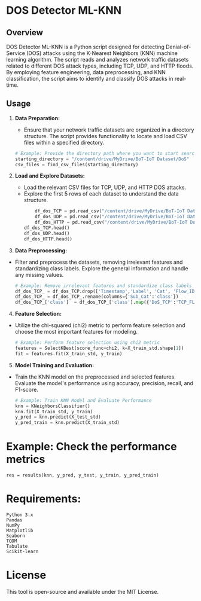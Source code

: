 # DOS Detector ML-KNN

## Overview
DOS Detector ML-KNN is a Python script designed for detecting Denial-of-Service (DOS) attacks using the K-Nearest Neighbors (KNN) machine learning algorithm. The script reads and analyzes network traffic datasets related to different DOS attack types, including TCP, UDP, and HTTP floods. By employing feature engineering, data preprocessing, and KNN classification, the script aims to identify and classify DOS attacks in real-time.

## Usage
1. **Data Preparation:**
   - Ensure that your network traffic datasets are organized in a directory structure. The script provides functionality to locate and load CSV files within a specified directory.

   ```python
   # Example: Provide the directory path where you want to start searching for CSV files
   starting_directory = "/content/drive/MyDrive/BoT-IoT Dataset/DoS"
   csv_files = find_csv_files(starting_directory)
2. **Load and Explore Datasets:**

	- Load the relevant CSV files for TCP, UDP, and HTTP DOS attacks.
   - Explore the first 5 rows of each dataset to understand the data structure.
		``` python Copy code
			df_dos_TCP = pd.read_csv("/content/drive/MyDrive/BoT-IoT Dataset/DoS/DoS_TCP/DoS_TCP[1].csv")
			df_dos_UDP = pd.read_csv("/content/drive/MyDrive/BoT-IoT Dataset/DoS/DoS_UDP/DoS_UDP[1].csv")
			df_dos_HTTP = pd.read_csv("/content/drive/MyDrive/BoT-IoT Dataset/DoS/DoS_HTTP/DoS_HTTP[1].csv")
      df_dos_TCP.head()
      df_dos_UDP.head()
      df_dos_HTTP.head()
3. **Data Preprocessing:**
  - Filter and preprocess the datasets, removing irrelevant features and standardizing class labels. Explore the general information and handle any missing values.
    ``` python Copy code
    # Example: Remove irrelevant features and standardize class labels
    df_dos_TCP_ = df_dos_TCP.drop(['Timestamp','Label', 'Cat', 'Flow_ID'], axis=1)
    df_dos_TCP_ = df_dos_TCP_.rename(columns={'Sub_Cat':'class'})
    df_dos_TCP_['class']  = df_dos_TCP_['class'].map({'DoS_TCP':'TCP_FLOOD'})
4. **Feature Selection:**
  - Utilize the chi-squared (chi2) metric to perform feature selection and choose the most important features for modeling.
    ``` python Copy code
    # Example: Perform feature selection using chi2 metric
    features = SelectKBest(score_func=chi2, k=X_train_std.shape[1])
    fit = features.fit(X_train_std, y_train)
5. **Model Training and Evaluation:**

  - Train the KNN model on the preprocessed and selected features. Evaluate the model's performance using accuracy, precision, recall, and F1-score.
    ``` python Copy code
    # Example: Train KNN Model and Evaluate Performance
    knn = KNeighborsClassifier()
    knn.fit(X_train_std, y_train)
    y_pred = knn.predict(X_test_std)
    y_pred_train = knn.predict(X_train_std)

# Example: Check the performance metrics
    res = results(knn, y_pred, y_test, y_train, y_pred_train)
# Requirements:

    Python 3.x
    Pandas
    NumPy
    Matplotlib
    Seaborn
    TQDM
    Tabulate
    Scikit-learn
# License
This tool is open-source and available under the MIT License.
